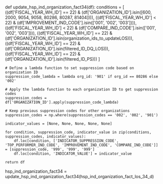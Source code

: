def update_hsp_ind_organization_fact34(df):
    conditions = [
        ((df['FISCAL_YEAR_WH_ID'] == 22) &
         (df['ORGANIZATION_ID'].isin([600, 2000, 9054, 9058, 80286, 80287, 81404]))),
        ((df['FISCAL_YEAR_WH_ID'] < 22) & (df['IMPROVEMENT_IND_CODE'].isin(['001', '002', '003']))),
        ((df['FISCAL_YEAR_WH_ID'] < 22) & (df['COMPARE_IND_CODE'].isin(['001', '002', '003']))),
        ((df['FISCAL_YEAR_WH_ID'] == 22) & (df['ORGANIZATION_ID'].isin(organization_ids_to_updateLOS))),
        ((df['FISCAL_YEAR_WH_ID'] == 22) & (df['ORGANIZATION_ID'].isin(filtered_ID_DQ_LOS))),
        ((df['FISCAL_YEAR_WH_ID'] == 22) & (df['ORGANIZATION_ID'].isin(filtered_ID_PS)))
    ]

    # Define a lambda function to set suppression code based on organization ID
    suppression_code_lambda = lambda org_id: '901' if org_id == 80286 else '002'

    # Apply the lambda function to each organization ID to get suppression codes
    suppression_codes = df['ORGANIZATION_ID'].apply(suppression_code_lambda)

    # Keep previous suppression codes for other organizations
    suppression_codes = np.where(suppression_codes == '002', '002', '901')
    
    indicator_values = [None, None, None, None, None]

    for condition, suppression_code, indicator_value in zip(conditions, suppression_codes, indicator_values):
        df.loc[condition, ['INDICATOR_SUPPRESSION_CODE', 'TOP_PERFORMER_IND_CODE', 'IMPROVEMENT_IND_CODE', 'COMPARE_IND_CODE']] = [suppression_code, '999', '999', '999']
        df.loc[condition, 'INDICATOR_VALUE'] = indicator_value

    return df

hsp_ind_organization_fact34 = update_hsp_ind_organization_fact34(hsp_ind_organization_fact_los_34_d)
